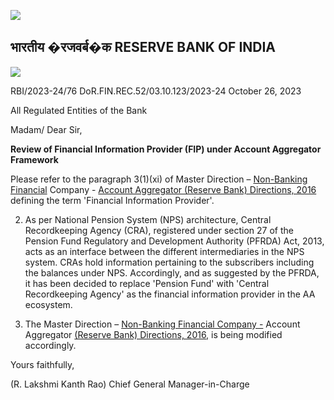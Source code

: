 ![](_page_0_Picture_1.jpeg)

## भारतीय �रजवर्ब�क **RESERVE BANK OF INDIA**

![](_page_0_Picture_3.jpeg)

RBI/2023-24/76 DoR.FIN.REC.52/03.10.123/2023-24 October 26, 2023

All Regulated Entities of the Bank

Madam/ Dear Sir,

**Review of Financial Information Provider (FIP) under Account Aggregator Framework**

Please refer to the paragraph 3(1)(xi) of Master Direction – [Non-Banking Financial](https://www.rbi.org.in/Scripts/BS_ViewMasDirections.aspx?id=10598)  Company - [Account Aggregator \(Reserve Bank\) Directions, 2016](https://www.rbi.org.in/Scripts/BS_ViewMasDirections.aspx?id=10598) defining the term 'Financial Information Provider'.

2. As per National Pension System (NPS) architecture, Central Recordkeeping Agency (CRA), registered under section 27 of the Pension Fund Regulatory and Development Authority (PFRDA) Act, 2013, acts as an interface between the different intermediaries in the NPS system. CRAs hold information pertaining to the subscribers including the balances under NPS. Accordingly, and as suggested by the PFRDA, it has been decided to replace 'Pension Fund' with 'Central Recordkeeping Agency' as the financial information provider in the AA ecosystem.

3. The Master Direction – [Non-Banking Financial Company -](https://rbi.org.in/Scripts/BS_ViewMasDirections.aspx?id=10598) Account Aggregator [\(Reserve Bank\) Directions, 2016,](https://rbi.org.in/Scripts/BS_ViewMasDirections.aspx?id=10598) is being modified accordingly.

Yours faithfully,

(R. Lakshmi Kanth Rao) Chief General Manager-in-Charge